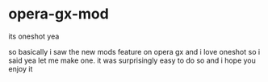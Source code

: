 # opera-gx-mod
its oneshot yea

so basically i saw the new mods feature on opera gx and i love oneshot so i said yea let me make one.
it was surprisingly easy to do so and i hope you enjoy it
